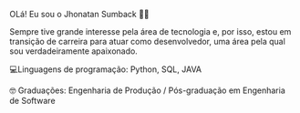  OLá! Eu sou o Jhonatan Sumback 🙋‍♂️
 
 Sempre tive grande interesse pela área de tecnologia e, por isso, estou em transição de carreira para atuar como desenvolvedor, uma área pela qual sou verdadeiramente apaixonado.
 
 
💻Linguagens de programação: 
   Python, SQL, JAVA
 
🤓 Graduações:
    Engenharia de Produção / Pós-graduação em Engenharia de Software
 
 
